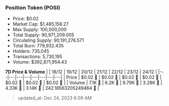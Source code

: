 
  ### Position Token (POSI)
  - Price: $0.02
  - Market Cap: $1,485,158.27
  - Max Supply: 100,000,000
  - Total Supply: 90,971,209.005
  - Circulating Supply: 90,191,276.571
  - Total Burn: 779,932.435
  - Holders: 735,045
  - Transactions: 5,730,195
  - Volume: $392,871,954.43

  **7D Price & Volume**
  | | 18&#x2F;12 | 19&#x2F;12 | 20&#x2F;12 | 21&#x2F;12 | 22&#x2F;12 | 23&#x2F;12 | 24&#x2F;12 |
  |---|---|---|---|---|---|---|---|
  | Price | $0.02 🔻 | $0.02 🚀 | $0.02 🔻 | $0.02 🚀 | $0.02 🔻 | $0.02 🔻 | $0.02 🔻 |
  | Volume | 7.1K 🚀 | 6.2K 🔻 | 9.79K 🚀 | 3.28K 🔻 | 4.33K 🚀 | 3.14K 🔻 | 242.18563205249464 🔻 |

  > updated_at: Dec 24, 2023 6:09 AM
